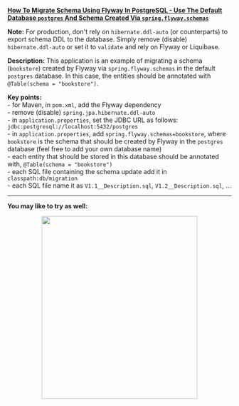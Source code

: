 **[How To Migrate Schema Using Flyway In PostgreSQL - Use The Default Database `postgres` And Schema Created Via `spring.flyway.schemas`](https://github.com/AnghelLeonard/Hibernate-SpringBoot/tree/master/HibernateSpringBootFlywayPostgreSqlSchema)**

**Note:** For production, don't rely on `hibernate.ddl-auto` (or counterparts) to export schema DDL to the database. Simply remove (disable) `hibernate.ddl-auto` or set it to `validate` and rely on Flyway or Liquibase.

**Description:** This application is an example of migrating a schema (`bookstore`) created by Flyway via `spring.flyway.schemas` in the default `postgres` database. In this case, the entities should be annotated with `@Table(schema = "bookstore")`.

**Key points:**\
     - for Maven, in `pom.xml`, add the Flyway dependency\
     - remove (disable) `spring.jpa.hibernate.ddl-auto`\
     - in `application.properties`, set the JDBC URL as follows: `jdbc:postgresql://localhost:5432/postgres`\
     - in `application.properties`, add `spring.flyway.schemas=bookstore`, where `bookstore` is the schema that should be created by Flyway in the `postgres` database (feel free to add your own database name)\
     - each entity that should be stored in this database should be annotated with, `@Table(schema = "bookstore")`\
     - each SQL file containing the schema update add it in `classpath:db/migration`\
     - each SQL file name it as `V1.1__Description.sql`, `V1.2__Description.sql`, ...

-------------------------------

**You may like to try as well:**
<a href="https://leanpub.com/java-persistence-performance-illustrated-guide"><p align="center"><img src="https://github.com/AnghelLeonard/Hibernate-SpringBoot/blob/master/Java%20Persistence%20Performance%20Illustrated%20Guide.jpg" height="410" width="350"/></p></a>
